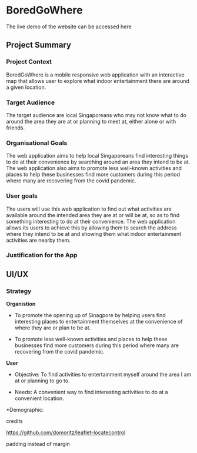# BoredGoWhere

The live demo of the website can be accessed here

## Project Summary


### Project Context

BoredGoWhere is a mobile responsive web application with an interactive map that allows user to explore what indoor entertainment there are around a given location.

### Target Audience

The target audience are local Singaporeans who may not know what to do around the area they are at or planning to meet at, either alone or with friends.  

### Organisational Goals

The web application aims to help local Singaporeans find interesting things to do at their convenience by searching around an area they intend to be at. 
The web application also aims to promote less well-known activities and places to help these businesses find more customers during this period where many are recovering from the covid pandemic.

### User goals

The users will use this web application to find out what activities are available around the intended area they are at or will be at, so as to find something interesting to do at their convenience. The web application allows its users to achieve this by allowing them to search the address where they intend to be at and showing them what indoor entertainment activities are nearby them.

### Justification for the App


## UI/UX

### Strategy

**Organistion**
* To promote the opening up of Sinagpore by helping users find interesting places to entertainment themselves at the convenience of where they are or plan to be at.

* To promote less well-known activities and places to help these businesses find more customers during this period where many are recovering from the covid pandemic.

**User**
* Objective: To find activities to entertainment myself around the area I am at or planning to go to.

* Needs: A convenient way to find interesting activities to do at a convenient location.


*Demographic: 

credits

https://github.com/domoritz/leaflet-locatecontrol

padding instead of margin